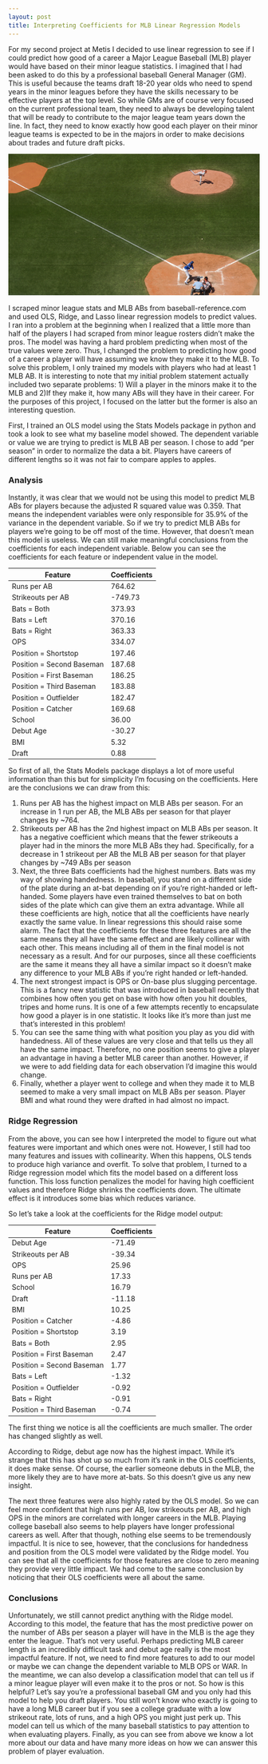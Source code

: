 ```yaml
---
layout: post
title: Interpreting Coefficients for MLB Linear Regression Models
---
```


For my second project at Metis I decided to use linear regression to see if I could predict how good of a career a Major League Baseball (MLB) player would have based on their minor league statistics. I imagined that I had been asked to do this by a professional baseball General Manager (GM). This is useful because the teams draft 18-20 year olds who need to spend years in the minor leagues before they have the skills necessary to be effective players at the top level. So while GMs are of course very focused on the current professional team, they need to always be developing talent that will be ready to contribute to the major league team years down the line. In fact, they need to know exactly how good each player on their minor league teams is expected to be in the majors in order to make decisions about trades and future draft picks.

![baseball_player_at_bat](/images/baseball_players_at_bat.jpg)

I scraped minor league stats and MLB ABs from baseball-reference.com and used OLS, Ridge, and Lasso linear regression models to predict values. I ran into a problem at the beginning when I realized that a little more than half of the players I had scraped from minor league rosters didn’t make the pros. The model was having a hard problem predicting when most of the true values were zero. Thus, I changed the problem to predicting how good of a career a player will have assuming we know they make it to the MLB. To solve this problem, I only trained my models with players who had at least 1 MLB AB. It is interesting to note that my initial problem statement actually included two separate problems: 1) Will a player in the minors make it to the MLB and 2)If they make it, how many ABs will they have in their career. For the purposes of this project, I focused on the latter but the former is also an interesting question.

First, I trained an OLS model using the Stats Models package in python and took a look to see what my baseline model showed. The dependent variable or value we are trying to predict is MLB AB per season. I chose to add “per season” in order to normalize the data a bit. Players have careers of different lengths so it was not fair to compare apples to apples.


### Analysis


Instantly, it was clear that we would not be using this model to predict MLB ABs for players because the adjusted R squared value was 0.359. That means the independent variables were only responsible for 35.9% of the variance in the dependent variable. So if we try to predict MLB ABs for players we’re going to be off most of the time. However, that doesn’t mean this model is useless. We can still make meaningful conclusions from the coefficients for each independent variable. Below you can see the coefficients for each feature or independent value in the model. 

**Feature** | **Coefficients**
------------ | -------------
Runs per AB | 764.62
Strikeouts per AB | -749.73
Bats = Both | 373.93
Bats = Left | 370.16
Bats = Right | 363.33
OPS | 334.07
Position = Shortstop | 197.46
Position = Second Baseman | 187.68
Position = First Baseman | 186.25
Position = Third Baseman | 183.88
Position = Outfielder | 182.47
Position = Catcher | 169.68
School | 36.00
Debut Age | -30.27
BMI | 5.32
Draft | 0.88

So first of all, the Stats Models package displays a lot of more useful information than this but for simplicity I’m focusing on the coefficients. Here are the conclusions we can draw from this:

1. Runs per AB has the highest impact on MLB ABs per season. For an increase in 1 run per AB, the MLB ABs per season for that player changes by ~764. 
1. Strikeouts per AB has the 2nd highest impact on MLB ABs per season. It has a negative coefficient which means that the fewer strikeouts a player had in the minors the more MLB ABs they had. Specifically, for a decrease in 1 strikeout per AB the MLB AB per season for that player changes by ~749 ABs per season
1. Next, the three Bats coefficients had the highest numbers. Bats was my way of showing handedness. In baseball, you stand on a different side of the plate during an at-bat depending on if you’re right-handed or left-handed. Some players have even trained themselves to bat on both sides of the plate which can give them an extra advantage. While all these coefficients are high, notice that all the coefficients have nearly exactly the same value. In linear regressions this should raise some alarm. The fact that the coefficients for these three features are all the same means they all have the same effect and are likely collinear with each other. This means including all of them in the final model is not necessary as a result. And for our purposes, since all these coefficients are the same it means they all have a similar impact so it doesn’t make any difference to your MLB ABs if you’re right handed or left-handed. 
1. The next strongest impact is OPS or On-base plus slugging percentage. This is a fancy new statistic that was introduced in baseball recently that combines how often you get on base with how often you hit doubles, tripes and home runs. It is one of a few attempts recently to encapsulate how good a player is in one statistic. It looks like it’s more than just me that’s interested in this problem!
1. You can see the same thing with what position you play as you did with handedness. All of these values are very close and that tells us they all have the same impact. Therefore, no one position seems to give a player an advantage in having a better MLB career than another. However, if we were to add fielding data for each observation I’d imagine this would change.
1. Finally, whether a player went to college and when they made it to MLB seemed to make a very small impact on MLB ABs per season. Player BMI and what round they were drafted in had almost no impact. 


### Ridge Regression


From the above, you can see how I interpreted the model to figure out what features were important and which ones were not. However, I still had too many features and issues with collinearity. When this happens, OLS tends to produce high variance and overfit. To solve that problem, I turned to a Ridge regression model which fits the model based on a different loss function. This loss function penalizes the model for having high coefficient values and therefore Ridge shrinks the coefficients down. The ultimate effect is it introduces some bias which reduces variance.

So let’s take a look at the coefficients for the Ridge model output:

**Feature** | **Coefficients**
------------ | -------------
Debut Age | -71.49
Strikeouts per AB | -39.34
OPS | 25.96
Runs per AB | 17.33
School | 16.79
Draft | -11.18
BMI | 10.25
Position = Catcher | -4.86
Position = Shortstop | 3.19
Bats = Both | 2.95
Position = First Baseman | 2.47
Position = Second Baseman | 1.77
Bats = Left | -1.32
Position = Outfielder | -0.92
Bats = Right | -0.91
Position = Third Baseman | -0.74

The first thing we notice is all the coefficients are much smaller. The order has changed slightly as well. 

According to Ridge, debut age now has the highest impact. While it’s strange that this has shot up so much from it’s rank in the OLS coefficients, it does make sense. Of course, the earlier someone debuts in the MLB, the more likely they are to have more at-bats. So this doesn’t give us any new insight. 

The next three features were also highly rated by the OLS model. So we can feel more confident that high runs per AB, low strikeouts per AB, and high OPS in the minors are correlated with longer careers in the MLB. Playing college baseball also seems to help players have longer professional careers as well. After that though, nothing else seems to be tremendously impactful. It is nice to see, however, that the conclusions for handedness and position from the OLS model were validated by the Ridge model. You can see that all the coefficients for those features are close to zero meaning they provide very little impact. We had come to the same conclusion by noticing that their OLS coefficients were all about the same. 


### Conclusions


Unfortunately, we still cannot predict anything with the Ridge model. According to this model, the feature that has the most predictive power on the number of ABs per season a player will have in the MLB is the age they enter the league. That’s not very useful. Perhaps predicting MLB career length is an incredibly difficult task and debut age really is the most impactful feature. If not, we need to find more features to add to our model or maybe we can change the dependent variable to MLB OPS or WAR. In the meantime, we can also develop a classification model that can tell us if a minor league player will even make it to the pros or not. So how is this helpful? Let’s say you’re a professional baseball GM and you only had this model to help you draft players. You still won’t know who exactly is going to have a long MLB career but if you see a college graduate with a low strikeout rate, lots of runs, and a high OPS you might just perk up. This model can tell us which of the many baseball statistics to pay attention to when evaluating players. Finally, as you can see from above we know a lot more about our data and have many more ideas on how we can answer this problem of player evaluation. 
